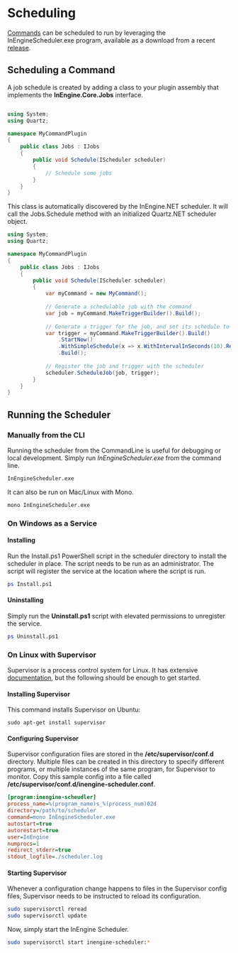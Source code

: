 # Scheduling

[Commands](commands) can be scheduled to run by leveraging the InEngineScheduler.exe program, available as a download from a recent [release](https://github.com/InEngine-NET/InEngine.NET/releases).

## Scheduling a Command

A job schedule is created by adding a class to your plugin assembly that implements the **InEngine.Core.Jobs** interface.

```csharp

using System;
using Quartz;

namespace MyCommandPlugin
{
    public class Jobs : IJobs
    {
        public void Schedule(IScheduler scheduler)
        {
            // Schedule some jobs
        }
    }
}
```

This class is automatically discovered by the InEngine.NET scheduler.
It will call the Jobs.Schedule method with an initialized Quartz.NET scheduler object.

```csharp
using System;
using Quartz;

namespace MyCommandPlugin
{
    public class Jobs : IJobs
    {
        public void Schedule(IScheduler scheduler)
        {
            var myCommand = new MyCommand();
            
            // Generate a schedulable job with the command
            var job = myCommand.MakeTriggerBuilder().Build();
            
            // Generate a trigger for the job, and set its schedule to every 10 seconds.
            var trigger = myCommand.MakeTriggerBuilder().Build()
                .StartNow()
                .WithSimpleSchedule(x => x.WithIntervalInSeconds(10).RepeatForever())
                .Build();
                
            // Register the job and trigger with the scheduler
            scheduler.ScheduleJob(job, trigger);
        }
    }
}

```

## Running the Scheduler

### Manually from the CLI

Running the scheduler from the CommandLine is useful for debugging or local development. Simply run *InEngineScheduler.exe* from the command line.

```bash
InEngineScheduler.exe
```

It can also be run on Mac/Linux with Mono.

```bash
mono InEngineScheduler.exe
``` 

### On Windows as a Service


#### Installing
Run the Install.ps1 PowerShell script in the scheduler directory to install the scheduler in place. The script needs to be run as an administrator. The script will register the service at the location where the script is run. 

```bash
ps Install.ps1
```

#### Uninstalling

Simply run the **Uninstall.ps1** script with elevated permissions to unregister the service.

```bash
ps Uninstall.ps1
```

### On Linux with Supervisor

Supervisor is a process control system for Linux. It has extensive [documentation](http://supervisord.org/index.html), but the following should be enough to get started.

#### Installing Supervisor

This command installs Supervisor on Ubuntu:

```
sudo apt-get install supervisor
```

#### Configuring Supervisor

Supervisor configuration files are stored in the **/etc/supervisor/conf.d** directory. Multiple files can be created in this directory to specify different programs, or multiple instances of the same program, for Supervisor to monitor. Copy this sample config into a file called **/etc/supervisor/conf.d/inengine-scheduler.conf**. 

```ini
[program:inengine-scheudler]
process_name=%(program_name)s_%(process_num)02d
directory=/path/to/scheduler
command=mono InEngineScheduler.exe
autostart=true
autorestart=true
user=InEngine
numprocs=1
redirect_stderr=true
stdout_logfile=./scheduler.log
```

#### Starting Supervisor

Whenever a configuration change happens to files in the Supervisor config files, Supervisor needs to be instructed to reload its configuration.

```bash
sudo supervisorctl reread
sudo supervisorctl update
```

Now, simply start the InEngine Scheduler.

```bash
sudo supervisorctl start inengine-scheduler:*
```


